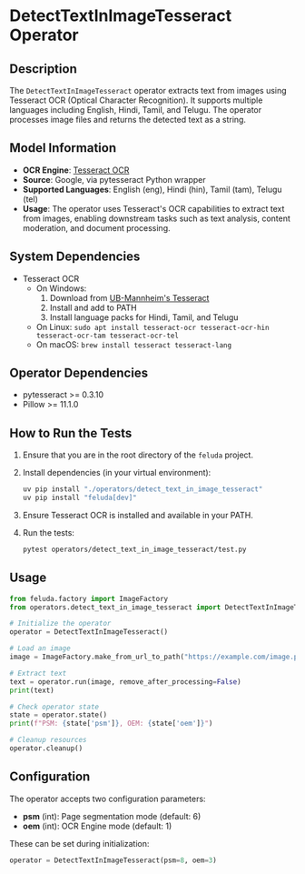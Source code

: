 # DetectTextInImageTesseract Operator

## Description

The `DetectTextInImageTesseract` operator extracts text from images using Tesseract OCR (Optical Character Recognition). It supports multiple languages including English, Hindi, Tamil, and Telugu. The operator processes image files and returns the detected text as a string.

## Model Information

- **OCR Engine**: [Tesseract OCR](https://github.com/tesseract-ocr/tesseract)
- **Source**: Google, via pytesseract Python wrapper
- **Supported Languages**: English (eng), Hindi (hin), Tamil (tam), Telugu (tel)
- **Usage**: The operator uses Tesseract's OCR capabilities to extract text from images, enabling downstream tasks such as text analysis, content moderation, and document processing.

## System Dependencies

- Tesseract OCR
  - On Windows:
      1. Download from [UB-Mannheim's Tesseract](https://github.com/UB-Mannheim/tesseract/wiki)
      2. Install and add to PATH
      3. Install language packs for Hindi, Tamil, and Telugu
  - On Linux: `sudo apt install tesseract-ocr tesseract-ocr-hin tesseract-ocr-tam tesseract-ocr-tel`
  - On macOS: `brew install tesseract tesseract-lang`

## Operator Dependencies

- pytesseract >= 0.3.10
- Pillow >= 11.1.0

## How to Run the Tests

1. Ensure that you are in the root directory of the `feluda` project.
2. Install dependencies (in your virtual environment):

   ```bash
   uv pip install "./operators/detect_text_in_image_tesseract"
   uv pip install "feluda[dev]"
   ```

3. Ensure Tesseract OCR is installed and available in your PATH.
4. Run the tests:

   ```bash
   pytest operators/detect_text_in_image_tesseract/test.py
   ```

## Usage

```python
from feluda.factory import ImageFactory
from operators.detect_text_in_image_tesseract import DetectTextInImageTesseract

# Initialize the operator
operator = DetectTextInImageTesseract()

# Load an image
image = ImageFactory.make_from_url_to_path("https://example.com/image.png")

# Extract text
text = operator.run(image, remove_after_processing=False)
print(text)

# Check operator state
state = operator.state()
print(f"PSM: {state['psm']}, OEM: {state['oem']}")

# Cleanup resources
operator.cleanup()
```

## Configuration

The operator accepts two configuration parameters:

- **psm** (int): Page segmentation mode (default: 6)
- **oem** (int): OCR Engine mode (default: 1)

These can be set during initialization:

```python
operator = DetectTextInImageTesseract(psm=8, oem=3)
```
